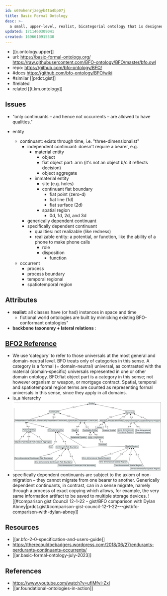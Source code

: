 ```yaml
---
id: u69ohenrjzegyb4ta4bp07j
title: Basic Formal Ontology
desc: >-
  a small, upper-level, realist, bicategorial ontology that is designed for use in supporting information retrieval, analysis and integration in scientific and other domains
updated: 1711460309041
created: 1696610915530
---
```


- [[c.ontology.upper]]
- url: https://basic-formal-ontology.org/ https://raw.githubusercontent.com/BFO-ontology/BFO/master/bfo.owl
- repo: https://github.com/bfo-ontology/BFO/
- #docs https://github.com/bfo-ontology/BFO/wiki
- #similar [[prdct.gist]]
- #related 
- related [[t.km.ontology]]

## Issues

- "only continuants – and hence not occurrents – are allowed to have qualities."

- entity
  - continuant: exists through time, i.e. "three-dimensionalist"
    - independent continuant: doesn't require a bearer, e.g. 
      - material entity
        - object
        - fiat object part: arm (it's not an object b/c it reflects decision)
        - object aggregate
      - immaterial entity
        - site (e.g. holes)
        - continuant fiat boundary
          - fiat point (zero-d)
          - fiat line (1d)
          - fiat surface (2d)
        - spatial region
          - 0d, 1d, 2d, and 3d
    - generically dependent continuant
    - specifically dependent continuant
      - qualities: not realizable (like redness)
      - realizable entity: a potential, or function, like the ability of a phone to make phone calls
        - role
        - disposition
          - function
  - occurrent
    - process
    - process boundary
    - temporal regional
    - spatiotemporal region

## Attributes

- **realist**: all classes have (or had) instances in space and time
  - fictional world ontologies are built by mimicking existing BFO-conformant ontologies"
- **backbone taxonomy + lateral relations** : 

## [BFO2 Reference](https://raw.githubusercontent.com/BFO-ontology/BFO/master/docs/bfo2-reference/BFO2-Reference.pdf) 

- We use ‘category’ to refer to those universals at the most general and domain-neutral level. BFO treats only of categories in this sense. A category is a formal (= domain-neutral) universal, as contrasted with the material (domain-specific) universals represented in one or other domain ontology. BFO:fiat object part is a category in this sense; not however organism or weapon, or mortgage contract. Spatial, temporal and spatiotemporal region terms are counted as representing formal universals in this sense, since they apply in all domains.
- is_a hierarchy
![](/assets/images/2023-10-10-11-37-53.png)
- specifically dependent continuants are subject to the axiom of non-migration – they cannot migrate from one bearer to another. Generically dependent continuants, in contrast, can in a sense migrate, namely through a process of exact copying which allows, for example, the very same information artifact to be saved to multiple storage devices.
![[#comparison gist Council 12-1-22 - gist/BFO comparison with Dylan Abney|prdct.gist#comparison-gist-council-12-1-22---gistbfo-comparison-with-dylan-abney]]

## Resources

- [[ar.bfo-2-0-specification-and-users-guide]]
- https://therecouldbebadgers.wordpress.com/2018/06/27/endurants-perdurants-continuants-occurrents/
- [[ar.basic-formal-ontology-july-2023]]

## References

- https://www.youtube.com/watch?v=uflMfvI-ZxI
- [[ar.foundational-ontologies-in-action]]